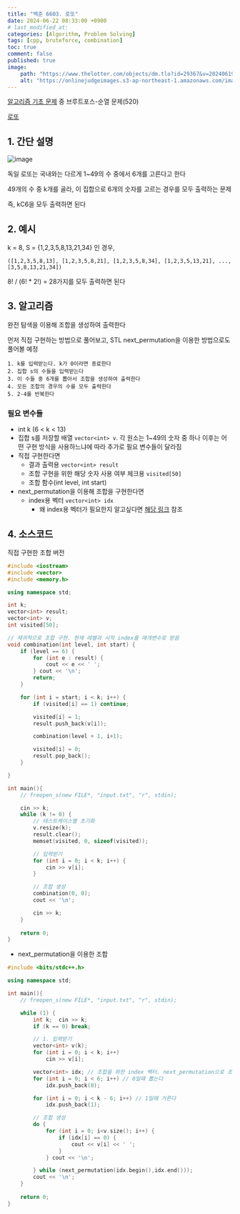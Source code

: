 ```yaml
---
title: "백준 6603. 로또"
date: 2024-06-22 08:33:00 +0900
# last_modified_at: 
categories: [Algorithm, Problem Solving] 
tags: [cpp, bruteforce, combination] 
toc: true
comment: false
published: true
image:
    path: "https://www.thelotter.com/objects/dm.tlo?id=29367&v=20240619"
    alt: "https://onlinejudgeimages.s3-ap-northeast-1.amazonaws.com/images/boj-og.png"
---
```


[알고리즘 기초 문제](https://jinhg0214.github.io/posts/problems/) 중 브루트포스-순열 문제(520)

[로또](https://www.acmicpc.net/problem/6603)

## 1. 간단 설명

![image](https://github.com/jinhg0214/jinhg0214.github.io/assets/70011316/dae4e30a-54e7-4606-b310-2ccdc8dcfb37)

독일 로또는 국내와는 다르게 1~49의 수 중에서 6개를 고른다고 한다

49개의 수 중 k개를 골라, 이 집합으로 6개의 숫자를 고르는 경우를 모두 출력하는 문제

즉, kC6을 모두 출력하면 된다

## 2. 예시

k = 8, S = {1,2,3,5,8,13,21,34} 인 경우,

`([1,2,3,5,8,13], [1,2,3,5,8,21], [1,2,3,5,8,34], [1,2,3,5,13,21], ..., [3,5,8,13,21,34])`

8! / (6! * 2!) = 28가지를 모두 출력하면 된다


## 3. 알고리즘

완전 탐색을 이용해 조합을 생성하여 출력한다

먼저 직접 구현하는 방법으로 풀어보고, STL next_permutation을 이용한 방법으로도 풀어볼 예정

```
1. k를 입력받는다. k가 0이라면 종료한다
2. 집합 s의 수들을 입력받는다
3. 이 수들 중 6개를 뽑아서 조합을 생성하여 출력한다
4. 모든 조합의 경우의 수를 모두 출력한다
5. 2-4를 반복한다
```

### 필요 변수들
- int k  (6 < k < 13)
- 집합 s를 저장할 배열 `vector<int> v`. 각 원소는 1~49의 숫자 중 하나
이후는 어떤 구현 방식을 사용하느냐에 따라 추가로 필요 변수들이 달라짐
- 직접 구현한다면
	- 결과 출력용 `vector<int> result`
	- 조합 구현을 위한 해당 숫자 사용 여부 체크용 `visited[50]`
	- 조합 함수(int level, int start)
- next_permutation을 이용해 조합을 구현한다면
	- index용 벡터 `vector<int> idx`
		- 왜 index용 벡터가 필요한지 알고싶다면 [해당 링크](https://velog.io/@ddyy094/C-%EC%88%9C%EC%97%B4%EC%A1%B0%ED%95%A9-%EC%95%8C%EA%B3%A0%EB%A6%AC%EC%A6%98nextpermutation) 참조

## 4. 소스코드

직접 구현한 조합 버전

```cpp
#include <iostream>
#include <vector>
#include <memory.h>

using namespace std;

int k;
vector<int> result;
vector<int> v;
int visited[50];

// 재귀적으로 조합 구현. 현재 레벨과 시작 index를 매개변수로 받음
void combination(int level, int start) {
	if (level == 6) {
		for (int e : result) {
			cout << e << ' ';
		} cout << '\n';
		return;
	}

	for (int i = start; i < k; i++) {
		if (visited[i] == 1) continue;

		visited[i] = 1;
		result.push_back(v[i]);

		combination(level + 1, i+1);

		visited[i] = 0;
		result.pop_back();
	}

}

int main(){
	// freopen_s(new FILE*, "input.txt", "r", stdin);

	cin >> k;
	while (k != 0) {
		// 테스트케이스별 초기화
		v.resize(k);
		result.clear();
		memset(visited, 0, sizeof(visited));

		// 입력받기
		for (int i = 0; i < k; i++) {
			cin >> v[i];
		}

		// 조합 생성
		combination(0, 0);
		cout << '\n';

		cin >> k;
	}
	
	return 0;
}
```

- next_permutation을 이용한 조합

```cpp
#include <bits/stdc++.h>

using namespace std;

int main(){
	// freopen_s(new FILE*, "input.txt", "r", stdin);

	while (1) {
		int k;	cin >> k;
		if (k == 0) break;

		// 1. 입력받기
		vector<int> v(k);
		for (int i = 0; i < k; i++)
			cin >> v[i];

		vector<int> idx; // 조합을 위한 index 벡터. next_permutation으로 조합 생성용
		for (int i = 0; i < 6; i++) // 0일떄 뽑는다
			idx.push_back(0);

		for (int i = 0; i < k - 6; i++) // 1일때 거른다
			idx.push_back(1);

		// 조합 생성
		do {
			for (int i = 0; i<v.size(); i++) {
				if (idx[i] == 0) { 
					cout << v[i] << ' ';
				}
			} cout << '\n';

		} while (next_permutation(idx.begin(),idx.end()));
		cout << '\n';
	}
	
	return 0;
}

```
